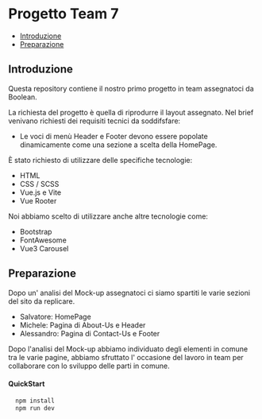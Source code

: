 # Progetto Team 7

- [Introduzione](#introduzione)
- [Preparazione](#preparazione)

## Introduzione

Questa repository contiene il nostro primo progetto in team assegnatoci da Boolean.

La richiesta del progetto è quella di riprodurre il layout assegnato.
Nel brief venivano richiesti dei requisiti tecnici da soddifsfare:

- Le voci di menù Header e Footer devono essere popolate dinamicamente come una sezione a scelta della HomePage.

È stato richiesto di utilizzare delle specifiche tecnologie:

- HTML
- CSS / SCSS
- Vue.js e Vite
- Vue Rooter

Noi abbiamo scelto di utilizzare anche altre tecnologie come:

- Bootstrap
- FontAwesome
- Vue3 Carousel

## Preparazione

Dopo un' analisi del Mock-up assegnatoci ci siamo spartiti le varie sezioni del sito da replicare.

- Salvatore: HomePage
- Michele: Pagina di About-Us e Header
- Alessandro: Pagina di Contact-Us e Footer

Dopo l'analisi del Mock-up abbiamo individuato degli elementi in comune tra le varie pagine, abbiamo sfruttato l' occasione del lavoro in team per collaborare con lo sviluppo delle parti in comune.

#### QuickStart

```bash
  npm install
  npm run dev
```
